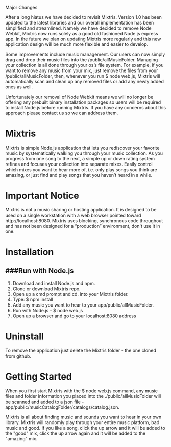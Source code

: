 

Major Changes

After a long hiatus we have decided to revisit Mixtris.  Version 1.0 has been updated to the latest libraries and our overall implementation has been simplified and streamlined.  Namely we have decided to remove Node Webkit, Mixtris now runs solely as a good old fashioned Node.js express app.  In the future we plan on updating Mixtris more regularly and this new application design will be much more flexible and easier to develop.

Some improvements include music management.  Our users can now simply drag and drop their music files into the /public/allMusicFolder.  Managing your collection is all done through your os’s file system.  For example, if you want to remove any music from your mix, just remove the files from your /public/allMusicFolder, then, whenever you run $ node web.js, Mixtris will automatically scan and clean up any removed files or add any newly added ones as well.

Unfortunately our removal of Node Webkit means we will no longer be offering any prebuilt binary installation packages so users will be required to install Node.js before running Mixtris.  If you have any concerns about this approach please contact us so we can address them.


Mixtris
=======

Mixtris is simple Node.js application that lets you rediscover your favorite music by systematically walking you through your music collection.  As you progress from one song to the next, a simple up or down rating system refines and focuses your collection into separate mixes.  Easily control which mixes you want to hear more of, i.e. only play songs you think are amazing, or just find and play songs that you haven’t heard in a while.


Important Notice
=======
Mixtris is not a music sharing or hosting application.  It is designed to be used on a single workstation with a web browser pointed toward http://localhost:8080.  Mixtris uses blocking, synchronous code throughout and has not been designed for a “production” environment, don't use it in one.



Installation
=======

###Run with Node.js
------


 1. Download and install Node.js and npm.
 2. Clone or download Mixtris repo.
 3. Open up a cmd prompt and cd. into your Mixtris folder.
 4. Type: $ npm install
 5. Add any music you want to hear to your app/public/allMusicFolder.
 6. Run with Node.js - $ node web.js
 7. Open up a browser and go to your localhost:8080 address

Uninstall
=======
To remove the application just delete the Mixtris folder - the one cloned from github.


Getting Started
=======
When you first start Mixtris with the $ node web.js command, any music files and folder information you placed into the ./public/allMusicFolder will be scanned and added to a json file - app/public/musicCatalogFolder/catalogs/catalog.json.

Mixtris is all about finding music and sounds you want to hear in your own library.  Mixtris will randomly play through your entire music platform, bad music and good.  If you like a song, click the up arrow and it will be added to the "good" mix, click the up arrow again and it will be added to the "amazing" mix.








